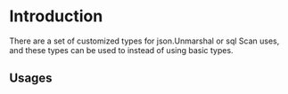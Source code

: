 # Introduction

There are a set of customized types for json.Unmarshal or sql Scan uses, and these types can be used to instead of using basic types.

## Usages

